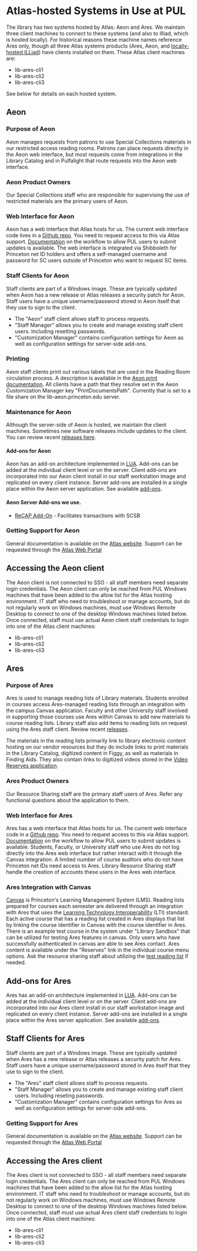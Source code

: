 # Atlas-hosted Systems in Use at PUL

The library has two systems hosted by Atlas: Aeon and Ares. We maintain three client machines to connect to these systems (and also to Illiad, which is hosted locally). For historical reasons these machine names reference Ares only, though all three Atlas systems products (Ares, Aeon, and [locally-hosted ILLiad](illiad.md)) have clients installed on them. These Atlas client machines are:

* lib-ares-cli1
* lib-ares-cli2
* lib-ares-cli3

See below for details on each hosted system.

## Aeon

### Purpose of Aeon
Aeon manages requests from patrons to use Special Collections materials in our restricted access reading rooms. Patrons can place requests directly in the Aeon web interface, but most requests come from integrations in the Library Catalog and in Pulfalight that route requests into the Aeon web interface.

### Aeon Product Owners
Our Special Collections staff who are responsible for supervising the use of restricted materials are the primary users of Aeon.

### Web Interface for Aeon
Aeon has a web interface that Atlas hosts for us. The current web interface code lives in a [Github repo](https://github.com/AtlasSystems/hosting-aeon-princeton). You need to request access to this via Atlas support. [Documentation](https://support.atlas-sys.com/hc/en-us/articles/4407504126611-Editing-Atlas-Hosted-Aeon-Web-Pages-in-GitHub) on the workflow to allow PUL users to submit updates is available. The web interface is integrated via Shibboleth for Princeton net ID holders and offers a self-managed username and password for SC users outside of Princeton who want to request SC items. 

### Staff Clients for Aeon
Staff clients are part of a Windows image. These are typically updated when Aeon has a new release or Atlas releases a security patch for Aeon. Staff users have a unique username/password stored in Aeon itself that they use to sign to the client. 

* The "Aeon" staff client allows staff to process requests. 
* "Staff Manager" allows you to create and manage existing staff client users. Including resetting passwords. 
* "Customization Manager" contains configuration settings for Aeon as well as configuration settings for server-side add-ons.

### Printing
Aeon staff clients print out various labels that are used in the Reading Room circulation process. A description is available in the [Aeon print documentation](https://support.atlas-sys.com/hc/en-us/articles/360011920833-Aeon-Default-Print-Templates). All clients have a path that they resolve set in the Aeon Customization Manager key "PrintDocumentsPath". Currently that is set to a file share on the lib-aeon.princeton.edu server. 

### Maintenance for Aeon
Although the server-side of Aeon is hosted, we maintain the client machines. Sometimes new software releases include updates to the client. You can review recent [releases here](https://support.atlas-sys.com/hc/en-us/articles/360011818834-Aeon-Release-Schedule).

#### Add-ons for Aeon
Aeon has an add-on architecture implemented in [LUA](https://www.lua.org/). Add-ons can be added at the individual client level or on the server. Client add-ons are incorporated into our Aeon client install in our staff workstation image and replicated on every client instance. Server add-ons are installed in a single place within the Aeon server application. See available [add-ons](https://atlas-sys.atlassian.net/wiki/spaces/ILLiadAddons/pages/3149603/Aeon+Addon+Directory).

#### Aeon Server Add-ons we use.
* [ReCAP Add-On](https://github.com/PrincetonUniversityLibrary/aeon_scsb_addon) - Facilitates transactions with SCSB

### Getting Support for Aeon
General documentation is available on the [Atlas website](https://support.atlas-sys.com/hc/en-us/categories/360000720853-Aeon). Support can be requested through the [Atlas Web Portal](https://support.atlas-sys.com/hc/en-us/requests/new)

## Accessing the Aeon client
The Aeon client is not connected to SSO - all staff members need separate login credentials. The Aeon client can only be reached from PUL Windows machines that have been added to the allow list for the Atlas hosting environment. IT staff who need to troubleshoot or manage accounts, but do not regularly work on Windows machines, must use Windows Remote Desktop to connect to one of the desktop Windows machines listed below. Once connected, staff must use actual Aeon client staff credentials to login into one of the Atlas client machines: 

* lib-ares-cli1
* lib-ares-cli2
* lib-ares-cli3

## Ares

### Purpose of Ares
Ares is used to manage reading lists of Library materials. Students enrolled in courses access Ares-managed reading lists through an integration with the campus Canvas application. Faculty and other University staff involved in supporting those courses use Ares within Canvas to add new materials to course reading lists. Library staff also add items to reading lists on request using the Ares staff client. Review recent [releases](https://support.atlas-sys.com/hc/en-us/articles/360011824074-Ares-Release-Schedule). 

The materials in the reading lists primarily link to library electronic content hosting on our vendor resources but they do include links to print materials in the Library Catalog, digitized content in Figgy, as well as materials in Finding Aids. They also contain links to digitized videos stored in the [Video Reserves application](https://github.com/PrincetonUniversityLibrary/video_reserves). 

### Ares Product Owners
Our Resource Sharing staff are the primary staff users of Ares. Refer any functional questions about the application to them.

### Web Interface for Ares
Ares has a web interface that Atlas hosts for us. The current web interface code in a [Github repo](https://github.com/AtlasSystems/hosting-ares-princeton). You need to request access to this via Atlas support. [Documentation](https://support.atlas-sys.com/hc/en-us/articles/4407504126611-Editing-Atlas-Hosted-Aeon-Web-Pages-in-GitHub) on the workflow to allow PUL users to submit updates is available. Students, Faculty, or University staff who use Ares do not log directly into the Ares web interface but rather interact with it through the Canvas integration. A limited number of course auditors who do not have Princeton net IDs need access to Ares. Library Resource Sharing staff handle the creation of accounts these users in the Ares web interface. 

### Ares Integration with Canvas
[Canvas](https://princeton.instructure.com/) is Princeton's Learning Management System (LMS). Reading lists prepared for courses each semester are delivered through an integration with Ares that uses the [Learning Technology Interoperability](https://support.atlas-sys.com/hc/en-us/articles/5659979374483-Integrating-Ares-and-Canvas-with-LTI-1-3) (LTI) standard. Each active course that has a reading list created in Ares displays that list by linking the course identifier in Canvas with the course identifier in Ares. There is an example test course in the system under "Library Sandbox" that can be utilized for testing Ares features in canvas. Only users who have successfully authenticated in canvas are able to see Ares contact. Ares content is available under the "Reserves" link in the individual course menu options. Ask the resource sharing staff about utilizing the [test reading list](https://princeton.instructure.com/courses/254/external_tools/399) if needed. 

## Add-ons for Ares
Ares has an add-on architecture implemented in [LUA](https://www.lua.org/). Add-ons can be added at the individual client level or on the server. Client add-ons are incorporated into our Ares client install in our staff workstation image and replicated on every client instance. Server add-ons are installed in a single place within the Ares server application. See available [add-ons](https://atlas-sys.atlassian.net/wiki/spaces/ILLiadAddons/pages/3149456/Ares+Addon+Directory).

## Staff Clients for Ares
Staff clients are part of a Windows image. These are typically updated when Ares has a new release or Atlas releases a security patch for Ares. Staff users have a unique username/password stored in Ares itself that they use to sign to the client. 

* The "Ares" staff client allows staff to process requests.  
* "Staff Manager" allows you to create and manage existing staff client users. Including reseting passwords. 
* "Customization Manager" contains configuration settings for Ares as well as configuration settings for server-side add-ons.

### Getting Support for Ares
General documentation is available on the [Atlas website](https://support.atlas-sys.com/hc/en-us/categories/360000716834-Ares). Support can be requested through the [Atlas Web Portal](https://support.atlas-sys.com/hc/en-us/requests/new)

## Accessing the Ares client
The Ares client is not connected to SSO - all staff members need separate login credentials. The Ares client can only be reached from PUL Windows machines that have been added to the allow list for the Atlas hosting environment. IT staff who need to troubleshoot or manage accounts, but do not regularly work on Windows machines, must use Windows Remote Desktop to connect to one of the desktop Windows machines listed below. Once connected, staff must use actual Ares client staff credentials to login into one of the Atlas client machines:

* lib-ares-cli1
* lib-ares-cli2
* lib-ares-cli3